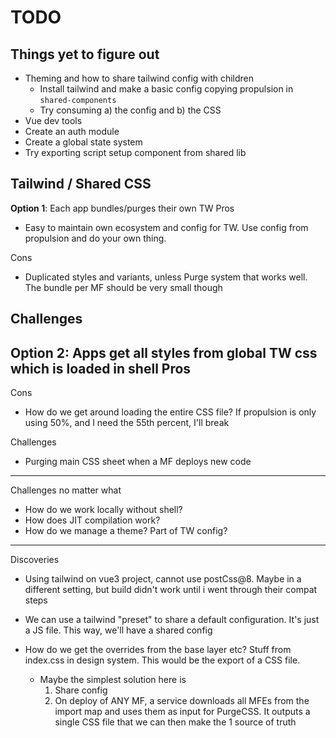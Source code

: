 # TODO

## Things yet to figure out
- Theming and how to share tailwind config with children
  - Install tailwind and make a basic config copying propulsion in `shared-components`
  - Try consuming a) the config and b) the CSS
- Vue dev tools
- Create an auth module
- Create a global state system
- Try exporting script setup component from shared lib


## Tailwind / Shared CSS
**Option 1**: Each app bundles/purges their own TW
Pros
- Easy to maintain own ecosystem and config for TW. Use config from propulsion and do your own thing.

Cons
- Duplicated styles and variants, unless Purge system that works well. The bundle per MF should be very small though

Challenges
- 

**Option 2**: Apps get all styles from global TW css which is loaded in shell
Pros
- 

Cons
- How do we get around loading the entire CSS file? If propulsion is only using 50%, and I need the 55th percent, I'll break

Challenges
- Purging main CSS sheet when a MF deploys new code

----------
Challenges no matter what
- How do we work locally without shell?
- How does JIT compilation work?
- How do we manage a theme? Part of TW config?

---------
Discoveries
- Using tailwind on vue3 project, cannot use postCss@8. Maybe in a different setting, but build didn't work until i went through their compat steps

- We can use a tailwind "preset" to share a default configuration. It's just a JS file. This way, we'll have a shared config
- How do we get the overrides from the base layer etc? Stuff from index.css in design system. This would be the export of a CSS file.
  - Maybe the simplest solution here is
    1. Share config 
    2. On deploy of ANY MF, a service downloads all MFEs from the import map and uses them as input for PurgeCSS. It outputs a single CSS file that we can then make the 1 source of truth